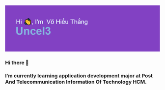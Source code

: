 ![My image](./header.png)

### Hi there 👋

### I’m currently learning application development major at Post And Telecommunication Information Of Technology HCM.

